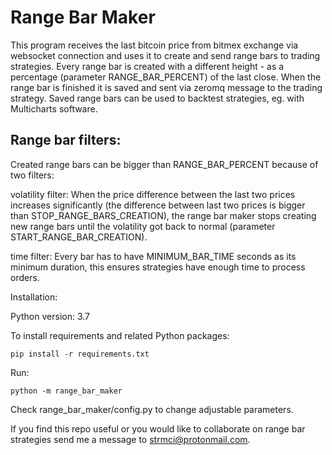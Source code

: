 # Range Bar Maker

This program receives the last bitcoin price from bitmex exchange via websocket connection and uses it to create and send range bars to trading strategies. Every range bar is created with a different height - as a percentage (parameter RANGE_BAR_PERCENT) of the last close. When the range bar is finished it is saved and sent via zeromq message to the trading strategy. Saved range bars can be used to backtest strategies, eg. with Multicharts software.

## Range bar filters:
Created range bars can be bigger than RANGE_BAR_PERCENT because of two filters:

volatility filter: 
When the price difference between the last two prices increases significantly (the difference between last two prices is bigger than STOP_RANGE_BARS_CREATION), the range bar maker stops creating new range bars until the volatility got back to normal (parameter START_RANGE_BAR_CREATION).

time filter: 
Every bar has to have MINIMUM_BAR_TIME seconds as its minimum duration, this ensures strategies have enough time to process orders.

Installation:

Python version: 3.7
 
To install requirements and related Python packages: 

`pip install -r requirements.txt`

Run:

`python -m range_bar_maker`

Check range_bar_maker/config.py to change adjustable parameters.

If you find this repo useful or you would like to collaborate on range bar strategies send me a message to strmci@protonmail.com.
